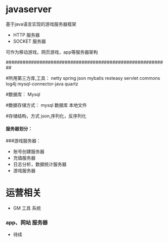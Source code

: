 # javaserver
基于java语言实现的游戏服务器框架

* HTTP 服务器
* SOCKET 服务器

可作为移动游戏，网页游戏，app等服务器架构

##########################################################

#所用第三方库,工具：
netty
spring
json
mybatis
resteasy
servlet
commons
log4j
mysql-connector-java
quartz


#数据库：
Mysql

#数据存储方式：
mysql 数据库
本地文件

#存储结构，方式
json,序列化，反序列化


#### 服务器划分：
###游戏服务器：
*  账号创建服务器
*  充值服务器
*  日志分析，数据统计服务器
*  游戏服务器

# 运营相关
* GM 工具 系统


### app、网站 服务器
* 待续

